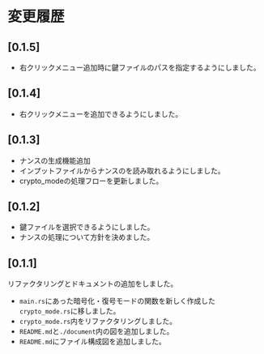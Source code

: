 # 変更履歴

## [0.1.5]
- 右クリックメニュー追加時に鍵ファイルのパスを指定するようにしました。

## [0.1.4]
- 右クリックメニューを追加できるようにしました。

## [0.1.3]
- ナンスの生成機能追加
- インプットファイルからナンスのを読み取れるようにしました。
- crypto_modeの処理フローを更新しました。

## [0.1.2]
- 鍵ファイルを選択できるようにしました。  
- ナンスの処理について方針を決めました。  

## [0.1.1]
リファクタリングとドキュメントの追加をしました。  
- `main.rs`にあった暗号化・復号モードの関数を新しく作成した`crypto_mode.rs`に移しました。  
- `crypto_mode.rs`内をリファクタリングしました。
- `README.md`と`./document`内の図を追加しました。
- `README.md`にファイル構成図を追加しました。